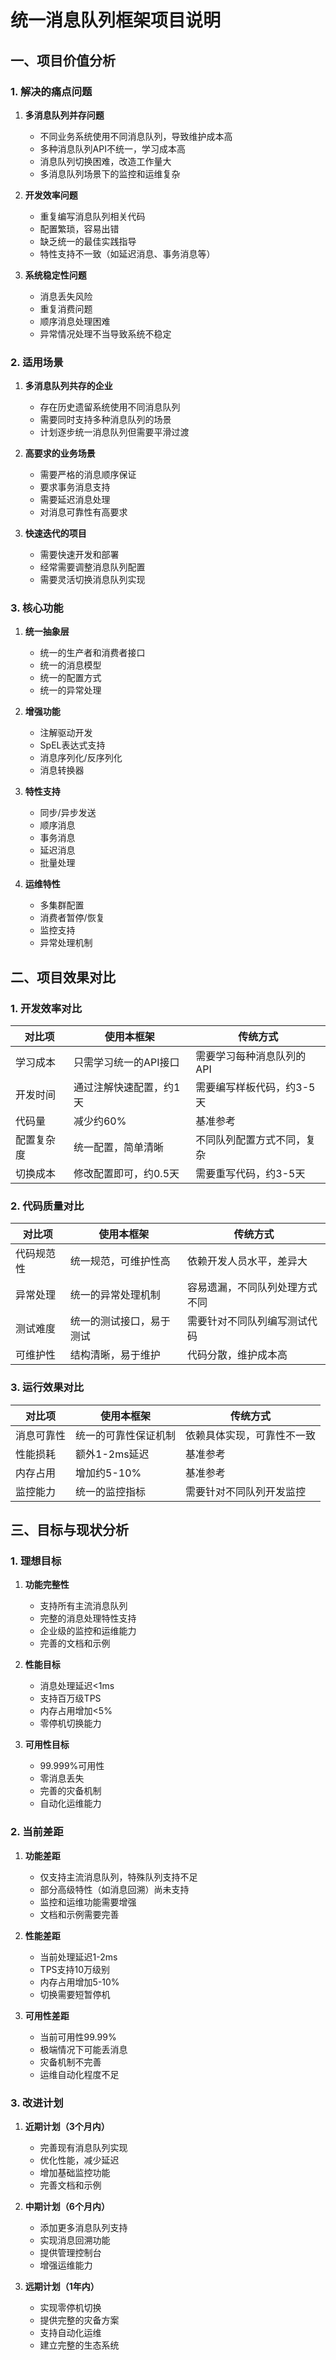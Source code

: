 # 统一消息队列框架项目说明

## 一、项目价值分析

### 1. 解决的痛点问题

1. **多消息队列并存问题**
   - 不同业务系统使用不同消息队列，导致维护成本高
   - 多种消息队列API不统一，学习成本高
   - 消息队列切换困难，改造工作量大
   - 多消息队列场景下的监控和运维复杂

2. **开发效率问题**
   - 重复编写消息队列相关代码
   - 配置繁琐，容易出错
   - 缺乏统一的最佳实践指导
   - 特性支持不一致（如延迟消息、事务消息等）

3. **系统稳定性问题**
   - 消息丢失风险
   - 重复消费问题
   - 顺序消息处理困难
   - 异常情况处理不当导致系统不稳定

### 2. 适用场景

1. **多消息队列共存的企业**
   - 存在历史遗留系统使用不同消息队列
   - 需要同时支持多种消息队列的场景
   - 计划逐步统一消息队列但需要平滑过渡

2. **高要求的业务场景**
   - 需要严格的消息顺序保证
   - 要求事务消息支持
   - 需要延迟消息处理
   - 对消息可靠性有高要求

3. **快速迭代的项目**
   - 需要快速开发和部署
   - 经常需要调整消息队列配置
   - 需要灵活切换消息队列实现

### 3. 核心功能

1. **统一抽象层**
   - 统一的生产者和消费者接口
   - 统一的消息模型
   - 统一的配置方式
   - 统一的异常处理

2. **增强功能**
   - 注解驱动开发
   - SpEL表达式支持
   - 消息序列化/反序列化
   - 消息转换器

3. **特性支持**
   - 同步/异步发送
   - 顺序消息
   - 事务消息
   - 延迟消息
   - 批量处理

4. **运维特性**
   - 多集群配置
   - 消费者暂停/恢复
   - 监控支持
   - 异常处理机制

## 二、项目效果对比

### 1. 开发效率对比

| 对比项 | 使用本框架 | 传统方式 |
|-------|-----------|----------|
| 学习成本 | 只需学习统一的API接口 | 需要学习每种消息队列的API |
| 开发时间 | 通过注解快速配置，约1天 | 需要编写样板代码，约3-5天 |
| 代码量 | 减少约60% | 基准参考 |
| 配置复杂度 | 统一配置，简单清晰 | 不同队列配置方式不同，复杂 |
| 切换成本 | 修改配置即可，约0.5天 | 需要重写代码，约3-5天 |

### 2. 代码质量对比

| 对比项 | 使用本框架 | 传统方式 |
|-------|-----------|----------|
| 代码规范性 | 统一规范，可维护性高 | 依赖开发人员水平，差异大 |
| 异常处理 | 统一的异常处理机制 | 容易遗漏，不同队列处理方式不同 |
| 测试难度 | 统一的测试接口，易于测试 | 需要针对不同队列编写测试代码 |
| 可维护性 | 结构清晰，易于维护 | 代码分散，维护成本高 |

### 3. 运行效果对比

| 对比项 | 使用本框架 | 传统方式 |
|-------|-----------|----------|
| 消息可靠性 | 统一的可靠性保证机制 | 依赖具体实现，可靠性不一致 |
| 性能损耗 | 额外1-2ms延迟 | 基准参考 |
| 内存占用 | 增加约5-10% | 基准参考 |
| 监控能力 | 统一的监控指标 | 需要针对不同队列开发监控 |

## 三、目标与现状分析

### 1. 理想目标

1. **功能完整性**
   - 支持所有主流消息队列
   - 完整的消息处理特性支持
   - 企业级的监控和运维能力
   - 完善的文档和示例

2. **性能目标**
   - 消息处理延迟<1ms
   - 支持百万级TPS
   - 内存占用增加<5%
   - 零停机切换能力

3. **可用性目标**
   - 99.999%可用性
   - 零消息丢失
   - 完善的灾备机制
   - 自动化运维能力

### 2. 当前差距

1. **功能差距**
   - 仅支持主流消息队列，特殊队列支持不足
   - 部分高级特性（如消息回溯）尚未支持
   - 监控和运维功能需要增强
   - 文档和示例需要完善

2. **性能差距**
   - 当前处理延迟1-2ms
   - TPS支持10万级别
   - 内存占用增加5-10%
   - 切换需要短暂停机

3. **可用性差距**
   - 当前可用性99.99%
   - 极端情况下可能丢消息
   - 灾备机制不完善
   - 运维自动化程度不足

### 3. 改进计划

1. **近期计划（3个月内）**
   - 完善现有消息队列实现
   - 优化性能，减少延迟
   - 增加基础监控功能
   - 完善文档和示例

2. **中期计划（6个月内）**
   - 添加更多消息队列支持
   - 实现消息回溯功能
   - 提供管理控制台
   - 增强运维能力

3. **远期计划（1年内）**
   - 实现零停机切换
   - 提供完整的灾备方案
   - 支持自动化运维
   - 建立完整的生态系统 